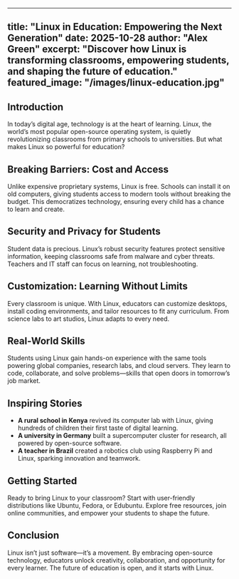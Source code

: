 
---
title: "Linux in Education: Empowering the Next Generation"
date: 2025-10-28
author: "Alex Green"
excerpt: "Discover how Linux is transforming classrooms, empowering students, and shaping the future of education."
featured_image: "/images/linux-education.jpg"
---

## Introduction

In today’s digital age, technology is at the heart of learning. Linux, the world’s most popular open-source operating system, is quietly revolutionizing classrooms from primary schools to universities. But what makes Linux so powerful for education?

## Breaking Barriers: Cost and Access

Unlike expensive proprietary systems, Linux is free. Schools can install it on old computers, giving students access to modern tools without breaking the budget. This democratizes technology, ensuring every child has a chance to learn and create.

## Security and Privacy for Students

Student data is precious. Linux’s robust security features protect sensitive information, keeping classrooms safe from malware and cyber threats. Teachers and IT staff can focus on learning, not troubleshooting.

## Customization: Learning Without Limits

Every classroom is unique. With Linux, educators can customize desktops, install coding environments, and tailor resources to fit any curriculum. From science labs to art studios, Linux adapts to every need.

## Real-World Skills

Students using Linux gain hands-on experience with the same tools powering global companies, research labs, and cloud servers. They learn to code, collaborate, and solve problems—skills that open doors in tomorrow’s job market.

## Inspiring Stories

- **A rural school in Kenya** revived its computer lab with Linux, giving hundreds of children their first taste of digital learning.
- **A university in Germany** built a supercomputer cluster for research, all powered by open-source software.
- **A teacher in Brazil** created a robotics club using Raspberry Pi and Linux, sparking innovation and teamwork.

## Getting Started

Ready to bring Linux to your classroom? Start with user-friendly distributions like Ubuntu, Fedora, or Edubuntu. Explore free resources, join online communities, and empower your students to shape the future.

## Conclusion

Linux isn’t just software—it’s a movement. By embracing open-source technology, educators unlock creativity, collaboration, and opportunity for every learner. The future of education is open, and it starts with Linux.
